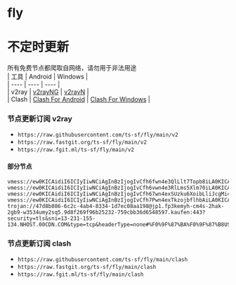 # fly
# 不定时更新
所有免费节点都爬取自网络，请勿用于非法用途  
|  工具  | Android  | Windows  |  
|  ----  | ----   | ----  |  
| v2ray  | [v2rayNG](https://github.com/2dust/v2rayNG/releases) | [v2rayN](https://github.com/2dust/v2rayN/releases) |  
| Clash  | [Clash For Android](https://github.com/Kr328/ClashForAndroid/releases) | [Clash For Windows](https://github.com/Fndroid/clash_for_windows_pkg/releases) | 
  
### 节点更新订阅  v2ray
- `https://raw.githubusercontent.com/ts-sf/fly/main/v2`  
- `https://raw.fastgit.org/ts-sf/fly/main/v2`  
- `https://raw.fgit.ml/ts-sf/fly/main/v2`  
#### 部分节点  
``` 
vmess://ew0KICAidiI6ICIyIiwNCiAgInBzIjogIvCfh6fwn4e3QlLlt7Topb8iLA0KICAiYWRkIjogImZyYXJtYmMuNzY4OTgxMDIueHl6IiwNCiAgInBvcnQiOiAiMjA1MiIsDQogICJpZCI6ICJlNDEyZTU4My1jZTliLTNjZjUtODgxMi0zMmI5ZmE0NzU2MmIiLA0KICAiYWlkIjogIjAiLA0KICAic2N5IjogImF1dG8iLA0KICAibmV0IjogIndzIiwNCiAgInR5cGUiOiAibm9uZSIsDQogICJob3N0IjogImZyYXJtYmMuNzY4OTgxMDIueHl6IiwNCiAgInBhdGgiOiAiL2J4cm1pYW8iLA0KICAidGxzIjogIiIsDQogICJzbmkiOiAiIiwNCiAgImFscG4iOiAiIiwNCiAgImZwIjogIiINCn0=
vmess://ew0KICAidiI6ICIyIiwNCiAgInBzIjogIvCfh6vwn4e3RlLms5Xlm70iLA0KICAiYWRkIjogInpmYy53aW5kb3dzdXBkYXRlMS5jb20iLA0KICAicG9ydCI6ICI0NDMiLA0KICAiaWQiOiAiNDFiZWM0OTItY2Q3OS00YjU3LTlhMTUtN2QyYmIwMGZjZmNhIiwNCiAgImFpZCI6ICIwIiwNCiAgInNjeSI6ICJhdXRvIiwNCiAgIm5ldCI6ICJ3cyIsDQogICJ0eXBlIjogIm5vbmUiLA0KICAiaG9zdCI6ICJmcjEucHFqYy5idXp6IiwNCiAgInBhdGgiOiAiL3BxL2ZyMT9lZD0yMDQ4IiwNCiAgInRscyI6ICJ0bHMiLA0KICAic25pIjogIiIsDQogICJhbHBuIjogIiINCn0=
vmess://ew0KICAidiI6ICIyIiwNCiAgInBzIjogIvCfh67wn4exSUzku6XoibLliJcgMi4zTS9zIiwNCiAgImFkZCI6ICJpczFrYW0uMDl2cG4uY29tIiwNCiAgInBvcnQiOiAiODAiLA0KICAiaWQiOiAiYWIzZGVmNDAtNWQ2Zi00YTNkLWFiZGMtYTk4MDU2YjM3MzdhIiwNCiAgImFpZCI6ICIwIiwNCiAgInNjeSI6ICJhdXRvIiwNCiAgIm5ldCI6ICJ3cyIsDQogICJ0eXBlIjogIm5vbmUiLA0KICAiaG9zdCI6ICJpczFrYW0uMDl2cG4uY29tIiwNCiAgInBhdGgiOiAiL3ZtZXNzLyIsDQogICJ0bHMiOiAiIiwNCiAgInNuaSI6ICIiLA0KICAiYWxwbiI6ICIiLA0KICAiZnAiOiAiIg0KfQ==
vmess://ew0KICAidiI6ICIyIiwNCiAgInBzIjogIvCfh7Pwn4exTkzojbflhbAiLA0KICAiYWRkIjogIjE1NC44NS4xLjgzIiwNCiAgInBvcnQiOiAiNDkxNDMiLA0KICAiaWQiOiAiNDE4MDQ4YWYtYTI5My00Yjk5LTliMGMtOThjYTM1ODBkZDI0IiwNCiAgImFpZCI6ICI2NCIsDQogICJzY3kiOiAiYXV0byIsDQogICJuZXQiOiAidGNwIiwNCiAgInR5cGUiOiAibm9uZSIsDQogICJob3N0IjogIiIsDQogICJwYXRoIjogIiIsDQogICJ0bHMiOiAiIiwNCiAgInNuaSI6ICIiLA0KICAiYWxwbiI6ICIiLA0KICAiZnAiOiAiIg0KfQ==
trojan://47d8b086-6c2c-4ab4-8334-1d7ec08aa198@jp1.fp3kemyh-cm4s-2hak-2gb9-w3534umy2sq5.9d8f269f96b25232-759cbb36d6548597.kaufen:443?security=tls&sni=13-231-155-134.NHOST.00CDN.COM&type=tcp&headerType=none#%F0%9F%87%BA%F0%9F%87%B8US%E7%BE%8E%E5%9B%BD%201.9M%2Fs
```
### 节点更新订阅  clash
- `https://raw.githubusercontent.com/ts-sf/fly/main/clash`  
- `https://raw.fastgit.org/ts-sf/fly/main/clash`  
- `https://raw.fgit.ml/ts-sf/fly/main/clash`  
